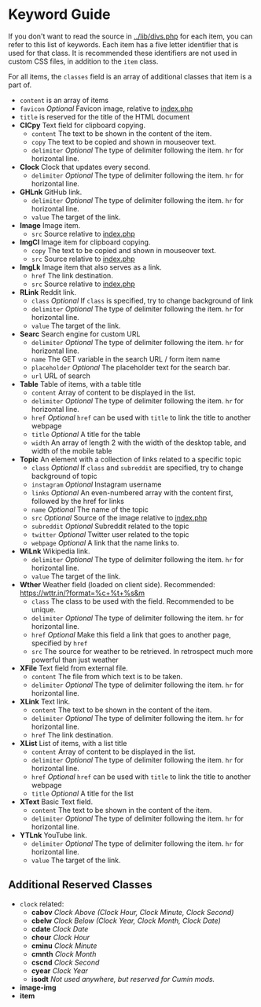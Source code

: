 # Keyword Guide

If you don't want to read the source in [../lib/divs.php](../lib/divs.php) for each item, you can
refer to this list of keywords. Each item has a five letter identifier that is used for that class.
It is recommended these identifiers are not used in custom CSS files, in addition to the `item`
class.

For all items, the `classes` field is an array of additional classes that item is a part of.

- `content` is an array of items
- `favicon` *Optional* Favicon image, relative to [index.php](../index.php)
- `title` is reserved for the title of the HTML document
- **ClCpy** Text field for clipboard copying.
  - `content` The text to be shown in the content of the item.
  - `copy` The text to be copied and shown in mouseover text.
  - `delimiter` *Optional* The type of delimiter following the item. `hr` for horizontal line.
- **Clock** Clock that updates every second.
  - `delimiter` *Optional* The type of delimiter following the item. `hr` for horizontal line.
- **GHLnk** GitHub link.
  - `delimiter` *Optional* The type of delimiter following the item. `hr` for horizontal line.
  - `value` The target of the link.
- **Image** Image item.
  - `src` Source relative to [index.php](../index.php)
- **ImgCl** Image item for clipboard copying.
  - `copy` The text to be copied and shown in mouseover text.
  - `src` Source relative to [index.php](../index.php)
- **ImgLk** Image item that also serves as a link.
  - `href` The link destination.
  - `src` Source relative to [index.php](../index.php)
- **RLink** Reddit link.
  - `class` *Optional* If `class` is specified, try to change background of link
  - `delimiter` *Optional* The type of delimiter following the item. `hr` for horizontal line.
  - `value` The target of the link.
- **Searc** Search engine for custom URL
  - `delimiter` *Optional* The type of delimiter following the item. `hr` for horizontal line.
  - `name` The GET variable in the search URL / form item name
  - `placeholder` *Optional* The placeholder text for the search bar.
  - `url` URL of search
- **Table** Table of items, with a table title
  - `content` Array of content to be displayed in the list.
  - `delimiter` *Optional* The type of delimiter following the item. `hr` for horizontal line.
  - `href` *Optional* `href` can be used with `title` to link the title to another webpage
  - `title` *Optional* A title for the table
  - `width` An array of length 2 with the width of the desktop table, and width of the mobile table
- **Topic** An element with a collection of links related to a specific topic
  - `class` *Optional* If `class` and `subreddit` are specified, try to change background of topic
  - `instagram` *Optional* Instagram username
  - `links` *Optional* An even-numbered array with the content first, followed by the href for links
  - `name` *Optional* The name of the topic
  - `src` *Optional* Source of the image relative to [index.php](../index.php)
  - `subreddit` *Optional* Subreddit related to the topic
  - `twitter` *Optional* Twitter user related to the topic
  - `webpage` *Optional* A link that the name links to.
- **WiLnk** Wikipedia link.
  - `delimiter` *Optional* The type of delimiter following the item. `hr` for horizontal line.
  - `value` The target of the link.
- **Wther** Weather field (loaded on client side). Recommended: https://wttr.in/?format=%c+%t+%s&m
  - `class` The class to be used with the field. Recommended to be unique.
  - `delimiter` *Optional* The type of delimiter following the item. `hr` for horizontal line.
  - `href` *Optional* Make this field a link that goes to another page, specified by `href`
  - `src` The source for weather to be retrieved. In retrospect much more powerful than just weather
- **XFile** Text field from external file.
  - `content` The file from which text is to be taken.
  - `delimiter` *Optional* The type of delimiter following the item. `hr` for horizontal line.
- **XLink** Text link.
  - `content` The text to be shown in the content of the item.
  - `delimiter` *Optional* The type of delimiter following the item. `hr` for horizontal line.
  - `href` The link destination.
- **XList** List of items, with a list title
  - `content` Array of content to be displayed in the list.
  - `delimiter` *Optional* The type of delimiter following the item. `hr` for horizontal line.
  - `href` *Optional* `href` can be used with `title` to link the title to another webpage
  - `title` *Optional* A title for the list
- **XText** Basic Text field.
  - `content` The text to be shown in the content of the item.
  - `delimiter` *Optional* The type of delimiter following the item. `hr` for horizontal line.
- **YTLnk** YouTube link.
  - `delimiter` *Optional* The type of delimiter following the item. `hr` for horizontal line.
  - `value` The target of the link.

## Additional Reserved Classes

- `clock` related:
  - **cabov** *Clock Above (Clock Hour, Clock Minute, Clock Second)*
  - **cbelw** *Clock Below (Clock Year, Clock Month, Clock Date)*
  - **cdate** *Clock Date*
  - **chour** *Clock Hour*
  - **cminu** *Clock Minute*
  - **cmnth** *Clock Month*
  - **cscnd** *Clock Second*
  - **cyear** *Clock Year*
  - **isodt** *Not used anywhere, but reserved for Cumin mods.*
- **image-img**
- **item**
